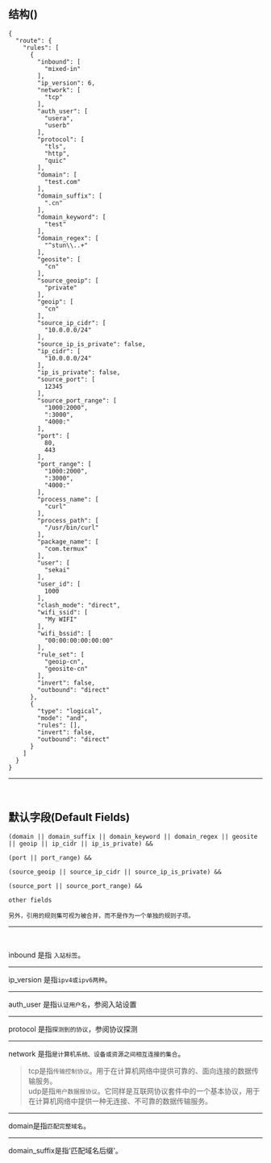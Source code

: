 ## 结构()
```
{
  "route": {
    "rules": [
      {
        "inbound": [
          "mixed-in"
        ],
        "ip_version": 6,
        "network": [
          "tcp"
        ],
        "auth_user": [
          "usera",
          "userb"
        ],
        "protocol": [
          "tls",
          "http",
          "quic"
        ],
        "domain": [
          "test.com"
        ],
        "domain_suffix": [
          ".cn"
        ],
        "domain_keyword": [
          "test"
        ],
        "domain_regex": [
          "^stun\\..+"
        ],
        "geosite": [
          "cn"
        ],
        "source_geoip": [
          "private"
        ],
        "geoip": [
          "cn"
        ],
        "source_ip_cidr": [
          "10.0.0.0/24"
        ],
        "source_ip_is_private": false,
        "ip_cidr": [
          "10.0.0.0/24"
        ],
        "ip_is_private": false,
        "source_port": [
          12345
        ],
        "source_port_range": [
          "1000:2000",
          ":3000",
          "4000:"
        ],
        "port": [
          80,
          443
        ],
        "port_range": [
          "1000:2000",
          ":3000",
          "4000:"
        ],
        "process_name": [
          "curl"
        ],
        "process_path": [
          "/usr/bin/curl"
        ],
        "package_name": [
          "com.termux"
        ],
        "user": [
          "sekai"
        ],
        "user_id": [
          1000
        ],
        "clash_mode": "direct",
        "wifi_ssid": [
          "My WIFI"
        ],
        "wifi_bssid": [
          "00:00:00:00:00:00"
        ],
        "rule_set": [
          "geoip-cn",
          "geosite-cn"
        ],
        "invert": false,
        "outbound": "direct"
      },
      {
        "type": "logical",
        "mode": "and",
        "rules": [],
        "invert": false,
        "outbound": "direct"
      }
    ]
  }
}
```

---
<br>

## 默认字段(Default Fields)

```
(domain || domain_suffix || domain_keyword || domain_regex || geosite || geoip || ip_cidr || ip_is_private) &&

(port || port_range) &&

(source_geoip || source_ip_cidr || source_ip_is_private) &&

(source_port || source_port_range) &&

other fields

另外，引用的规则集可视为被合并，而不是作为一个单独的规则子项。
```

---

<br>

inbound 是指 `入站标签`。  

---

ip_version 是指`ipv4或ipv6两种`。  

---

auth_user  是指`认证用户名`，参阅入站设置  

---

protocol  是指`探测到的协议`，参阅协议探测

---

network 是指`是计算机系统、设备或资源之间相互连接的集合`。  
>tcp是指`传输控制协议`。用于在计算机网络中提供可靠的、面向连接的数据传输服务。    
>udp是指`用户数据报协议`。它同样是互联网协议套件中的一个基本协议，用于在计算机网络中提供一种无连接、不可靠的数据传输服务。

---

domain是指`匹配完整域名`。  

---

domain_suffix是指'匹配域名后缀'。

